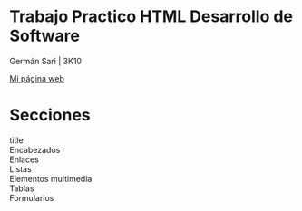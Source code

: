 # Trabajo Practico HTML Desarrollo de Software 
Germán Sari | 3K10

[Mi página web](https://gersari.github.io/DesarolloSoftware/)

# Secciones


title <br>
Encabezados <br>
Enlaces <br>
Listas <br>
Elementos multimedia <br>
Tablas <br>
Formularios <br>




